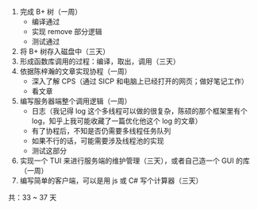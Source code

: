 1. 完成 B+ 树（一周）
    * 编译通过
    * 实现 remove 部分逻辑
    * 测试通过
2. 将 B+ 树存入磁盘中（三天）
3. 形成函数库调用的过程：编译，取出，调用（三天）
4. 依据陈梓瀚的文章实现协程（一周）
    * 深入了解 CPS（通过 SICP 和电脑上已经打开的网页；做好笔记工作）
    * 看文章
5. 编写服务器端整个调用逻辑（一周）
    * 日志（我记得 log 这个多线程可以做的很复杂，陈硕的那个框架里有个 log，知乎上我可能收藏了一篇优化他这个 log 的文章）
    * 有了协程后，不知是否仍需要多线程任务队列
    * 如果不行的话，可能需要涉及线程池的实现
    * 测试这部分
6. 实现一个 TUI 来进行服务端的维护管理（三天），或者自己造一个 GUI 的库（一周）
7. 编写简单的客户端，可以是用 js 或 C# 写个计算器（三天）

共：33 ~ 37 天
